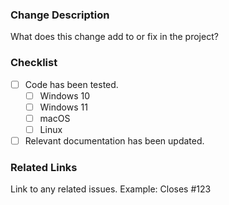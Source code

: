 ### Change Description  
What does this change add to or fix in the project?  

### Checklist  
- [ ] Code has been tested.  
  - [ ] Windows 10  
  - [ ] Windows 11  
  - [ ] macOS  
  - [ ] Linux  
- [ ] Relevant documentation has been updated.

### Related Links  
Link to any related issues. Example: Closes #123  
